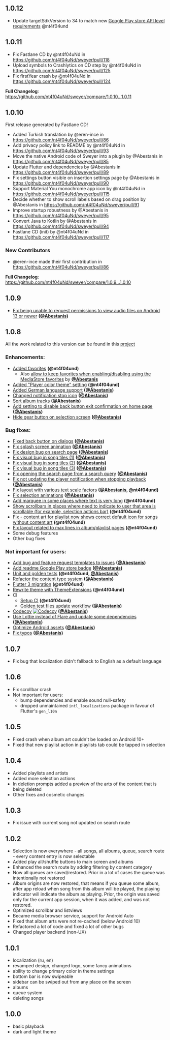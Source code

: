 [@Abestanis]: https://github.com/Abestanis
[@ernince]: https://github.com/ernince

## 1.0.12

* Update targetSdkVersion to 34 to match new [Google Play store API level requirements](https://support.google.com/googleplay/android-developer/answer/11926878?hl=en) @nt4f04und

## 1.0.11

* Fix Fastlane CD by @nt4f04uNd in https://github.com/nt4f04uNd/sweyer/pull/118
* Upload symbols to Crashlytics on CD step by @nt4f04uNd in https://github.com/nt4f04uNd/sweyer/pull/125
* Fix firstYear crash by @nt4f04uNd in https://github.com/nt4f04uNd/sweyer/pull/124


**Full Changelog**: https://github.com/nt4f04uNd/sweyer/compare/1.0.10...1.0.11

## 1.0.10

First release generated by Fastlane CD!

* Added Turkish translation by @eren-ince in https://github.com/nt4f04uNd/sweyer/pull/86
* Add privacy policy link to README by @nt4f04uNd in https://github.com/nt4f04uNd/sweyer/pull/93
* Move the native Android code of Sweyer into a plugin by @Abestanis in https://github.com/nt4f04uNd/sweyer/pull/85
* Update Flutter and dependencies by @Abestanis in https://github.com/nt4f04uNd/sweyer/pull/89
* Fix settings button visible on insertion settings page by @Abestanis in https://github.com/nt4f04uNd/sweyer/pull/90
* Support Material You monochrome app icon by @nt4f04uNd in https://github.com/nt4f04uNd/sweyer/pull/115
* Decide whether to show scroll labels based on drag position by @Abestanis in https://github.com/nt4f04uNd/sweyer/pull/91
* Improve startup robustness by @Abestanis in https://github.com/nt4f04uNd/sweyer/pull/95
* Convert Java to Kotlin by @Abestanis in https://github.com/nt4f04uNd/sweyer/pull/94
* Fastlane CD (init) by @nt4f04uNd in https://github.com/nt4f04uNd/sweyer/pull/117

### New Contributors
* @eren-ince made their first contribution in https://github.com/nt4f04uNd/sweyer/pull/86

**Full Changelog**: https://github.com/nt4f04uNd/sweyer/compare/1.0.9...1.0.10

## 1.0.9

- [Fix being unable to request permissions to view audio files on Android 13 or newer](https://github.com/nt4f04uNd/sweyer/pull/84) **([@Abestanis])**

## 1.0.8

All the work related to this version can be found in this [project](https://github.com/users/nt4f04uNd/projects/4/views/1)

### Enhancements:
- [Added favorites](https://github.com/nt4f04uNd/sweyer/pull/34) **(@nt4f04und)**
  - Also [allow to keep favorites when enabling/disabling using the MediaStore favorites](https://github.com/nt4f04uNd/sweyer/pull/71) by **[@Abestanis]**
- [Added "Player color theme" setting](https://github.com/nt4f04uNd/sweyer/pull/79) **(@nt4f04und)**
- [Added German language support](https://github.com/nt4f04uNd/sweyer/pull/25) **([@Abestanis])**
- [Changed notification stop icon](https://github.com/nt4f04uNd/sweyer/pull/56) **([@Abestanis])**
- [Sort album tracks](https://github.com/nt4f04uNd/sweyer/pull/72) **([@Abestanis])**
- [Add setting to disable back button exit confirmation on home page](https://github.com/nt4f04uNd/sweyer/pull/26) **([@Abestanis])**
- [Hide gear button on selection screen](https://github.com/nt4f04uNd/sweyer/pull/50) **([@Abestanis])**

### Bug fixes:
- [Fixed back button on dialogs](https://github.com/nt4f04uNd/sweyer/pull/58) **([@Abestanis])**
- [Fix splash screen animation](https://github.com/nt4f04uNd/sweyer/pull/30) **([@Abestanis])**
- [Fix design bug on search page](https://github.com/nt4f04uNd/sweyer/pull/29) **([@Abestanis])**
- [Fix visual bug in song tiles (1)](https://github.com/nt4f04uNd/sweyer/pull/51) **([@Abestanis])**
- [Fix visual bug in song tiles (2)](https://github.com/nt4f04uNd/sweyer/pull/52) **([@Abestanis])**
- [Fix visual bug in song tiles (3)](https://github.com/nt4f04uNd/sweyer/pull/59) **([@Abestanis])**
- [Fix opening the search page from a search query](https://github.com/nt4f04uNd/sweyer/pull/55) **([@Abestanis])**
- [Fix not updating the player notification when stopping playback](https://github.com/nt4f04uNd/sweyer/pull/57) **([@Abestanis])**
- [Fix layout with various text scale factors](https://github.com/nt4f04uNd/sweyer/issues/66)  **([@Abestanis], @nt4f04und)**
- [Fix selection animations](https://github.com/nt4f04uNd/sweyer/pull/69) **([@Abestanis])**
- [Add marquee in some places where text is very long](https://github.com/nt4f04uNd/sweyer/pull/82) **(@nt4f04und)**
- [Show scrollbars in places where need to indicate to user that area is scrollable (for example, selection actions bar)](https://github.com/nt4f04uNd/sweyer/pull/82) **(@nt4f04und)**
- [Fix - content art for playlist now shows correct default icon for songs without content art](https://github.com/nt4f04uNd/sweyer/pull/82) **(@nt4f04und)**
- [Fix layout related to max lines in album/playlist pages](https://github.com/nt4f04uNd/sweyer/pull/82) **(@nt4f04und)**
- Some debug features
- Other bug fixes

### Not important for users:
  - [Add bug and feature request templates to issues](https://github.com/nt4f04uNd/sweyer/pull/39) **([@Abestanis])**
  - [Add readme Google Play store badge](https://github.com/nt4f04uNd/sweyer/pull/64) **([@Abestanis])**
  - [Unit and golden tests](https://github.com/nt4f04uNd/sweyer/pull/21) **(@nt4f04und, [@Abestanis])**
  - [Refactor the content type system](https://github.com/nt4f04uNd/sweyer/pull/70) **([@Abestanis])**
  - [Flutter 3 migration](https://github.com/nt4f04uNd/sweyer/pull/61) **(@nt4f04und)**
  - [Rewrite theme with ThemeExtensions](https://github.com/nt4f04uNd/sweyer/issues/79) **(@nt4f04und)**
  - CI
    - [Setup CI](https://github.com/nt4f04uNd/sweyer/pull/21) **(@nt4f04und)**
    - [Golden test files update workflow](https://github.com/nt4f04uNd/sweyer/pull/35) **([@Abestanis])**
  - [Codecov](https://github.com/nt4f04uNd/sweyer/pull/32) [![Codecov](https://codecov.io/gh/nt4f04uNd/sweyer/branch/master/graph/badge.svg)](https://codecov.io/gh/nt4f04uNd/sweyer) **([@Abestanis])**
  - [Use Lottie instead of Flare and update some dependencies](https://github.com/nt4f04uNd/sweyer/pull/63) **([@Abestanis])**
  - [Optimize Android assets](https://github.com/nt4f04uNd/sweyer/pull/68) **([@Abestanis])**
  - [Fix typos](https://github.com/nt4f04uNd/sweyer/pull/65) **([@Abestanis])**

## 1.0.7

- Fix bug that localization didn't fallback to English as a default language

## 1.0.6

- Fix scrollbar crash
- Not important for users:
  - bump dependencies and enable sound null-safety
  - dropped unmaintained `intl_localizations` package in favour of Flutter's `gen_l10n`

## 1.0.5

- Fixed crash when album art couldn't be loaded on Android 10+
- Fixed that new playlist action in playlists tab could be tapped in selection

## 1.0.4

- Added playlists and artists
- Added more selection actions
- In deletion prompts added a preview of the arts of the content that is being deleted
- Other fixes and cosmetic changes

## 1.0.3

- Fix issue with current song not updated on search route

## 1.0.2

- Selection is now everywhere - all songs, all albums, queue, search route - every content entry is now selectable
- Added play all/shuffle buttons to main screen and albums
- Enhanced the search route by adding filtering by content category
- Now all queues are saved/restored. Prior in a lot of cases the queue was intentionally not restored
- Album origins are now restored, that means if you queue some album, after app reload when song from
  this album will be played, the playing indicator will indicate the album as playing. Prior, the origin
  was saved only for the current app session, when it was added, and was not restored.
- Optimized scrollbar and listviews
- Became media browser service, support for Android Auto
- Fixed that album arts were not re-cached (below Android 10)
- Refactored a lot of code and fixed a lot of other bugs
- Changed player backend (non-UX)

## 1.0.1

- localization (ru, en)
- revamped design, changed logo, some fancy animations
- ability to change primary color in theme settings
- bottom bar is now swipeable
- sidebar can be swiped out from any place on the screen
- albums
- queue system
- deleting songs

## 1.0.0

- basic playback
- dark and light theme

